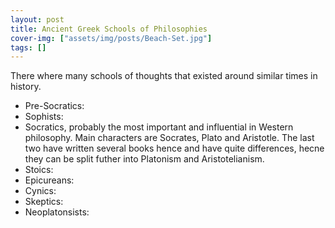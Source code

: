 ```yaml
---
layout: post
title: Ancient Greek Schools of Philosophies
cover-img: ["assets/img/posts/Beach-Set.jpg"]
tags: []
---
```


There where many schools of thoughts that existed around similar times in history.
* Pre-Socratics: 
* Sophists:
* Socratics, probably the most important and influential in Western philosophy. Main characters are Socrates, Plato and Aristotle. The last two have written several books hence and have quite differences, hecne they can be split futher into Platonism and Aristotelianism. 
* Stoics:
* Epicureans:
* Cynics:
* Skeptics:
* Neoplatonsists:


